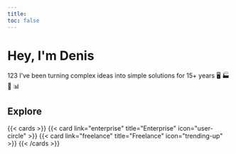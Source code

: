 ```yaml
---
title: 
toc: false
---
```

# Hey, I'm Denis
123
I’ve been turning complex ideas into simple solutions for 15+ years 🖥️ 🏭 🤖 📊

## Explore

{{< cards >}}
  {{< card link="enterprise" title="Enterprise" icon="user-circle" >}}
  {{< card link="freelance" title="Freelance" icon="trending-up" >}}
{{< /cards >}}

